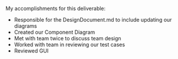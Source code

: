 My accomplishments for this deliverable:
 * Responsible for the DesignDocument.md to include updating our diagrams
 * Created our Component Diagram
 * Met with team twice to discuss team design
 * Worked with team in reviewing our test cases
 * Reviewed GUI
